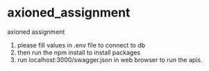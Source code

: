 
# axioned_assignment
axioned assignment
1. please fill values in .env file to connect to db
2. then run the npm install to install packages
3. run localhost:3000/swagger.json in web browser to run the apis.